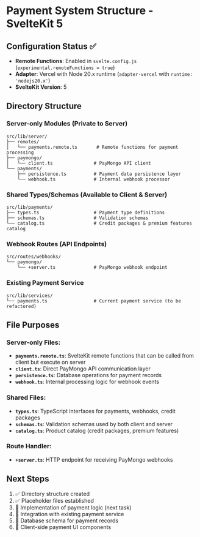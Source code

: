 # Payment System Structure - SvelteKit 5

## Configuration Status ✅
- **Remote Functions**: Enabled in `svelte.config.js` (`experimental.remoteFunctions = true`)
- **Adapter**: Vercel with Node 20.x runtime (`adapter-vercel` with `runtime: 'nodejs20.x'`)
- **SvelteKit Version**: 5

## Directory Structure

### Server-only Modules (Private to Server)
```
src/lib/server/
├── remotes/
│   └── payments.remote.ts       # Remote functions for payment processing
├── paymongo/
│   └── client.ts               # PayMongo API client
└── payments/
    ├── persistence.ts          # Payment data persistence layer
    └── webhook.ts              # Internal webhook processor
```

### Shared Types/Schemas (Available to Client & Server)
```
src/lib/payments/
├── types.ts                    # Payment type definitions
├── schemas.ts                  # Validation schemas
└── catalog.ts                  # Credit packages & premium features catalog
```

### Webhook Routes (API Endpoints)
```
src/routes/webhooks/
└── paymongo/
    └── +server.ts              # PayMongo webhook endpoint
```

### Existing Payment Service
```
src/lib/services/
└── payments.ts                 # Current payment service (to be refactored)
```

## File Purposes

### Server-only Files:
- **`payments.remote.ts`**: SvelteKit remote functions that can be called from client but execute on server
- **`client.ts`**: Direct PayMongo API communication layer
- **`persistence.ts`**: Database operations for payment records
- **`webhook.ts`**: Internal processing logic for webhook events

### Shared Files:
- **`types.ts`**: TypeScript interfaces for payments, webhooks, credit packages
- **`schemas.ts`**: Validation schemas used by both client and server
- **`catalog.ts`**: Product catalog (credit packages, premium features)

### Route Handler:
- **`+server.ts`**: HTTP endpoint for receiving PayMongo webhooks

## Next Steps
1. ✅ Directory structure created
2. ✅ Placeholder files established 
3. 🔄 Implementation of payment logic (next task)
4. 🔄 Integration with existing payment service
5. 🔄 Database schema for payment records
6. 🔄 Client-side payment UI components

